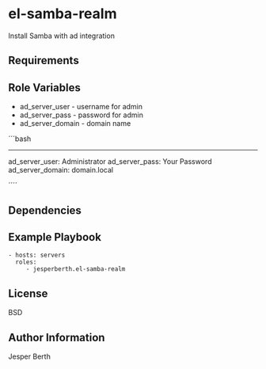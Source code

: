el-samba-realm
=========

Install Samba with ad integration

Requirements
------------


Role Variables
--------------

*  ad_server_user - username for admin
*  ad_server_pass - password for admin
*  ad_server_domain - domain name

´´´bash

---
ad_server_user: Administrator
ad_server_pass: Your Password
ad_server_domain: domain.local

´´´´

Dependencies
------------

Example Playbook
----------------

    - hosts: servers
      roles:
         - jesperberth.el-samba-realm

License
-------

BSD

Author Information
------------------

Jesper Berth
